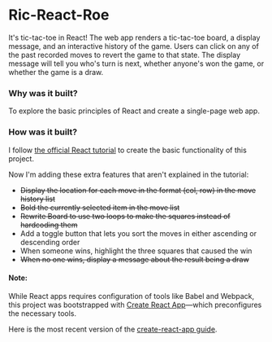 # Ric-React-Roe
It's tic-tac-toe in React! The web app renders a tic-tac-toe board, a display message, and an interactive history of the game. Users can click on any of the past recorded moves to revert the game to that state. The display message will tell you who's turn is next, whether anyone's won the game, or whether the game is a draw.

### Why was it built?
To explore the basic principles of React and create a single-page web app.

### How was it built?
I follow [the official React tutorial](https://reactjs.org/tutorial/tutorial.html) to create the basic functionality of this project. 

Now I'm adding these extra features that aren't explained in the tutorial: 
* ~~Display the location for each move in the format (col, row) in the move history list~~
* ~~Bold the currently selected item in the move list~~
* ~~Rewrite Board to use two loops to make the squares instead of hardcoding them~~
* Add a toggle button that lets you sort the moves in either ascending or descending order
* When someone wins, highlight the three squares that caused the win
* ~~When no one wins, display a message about the result being a draw~~

#### Note:
While React apps requires configuration of tools like Babel and Webpack, this project was bootstrapped with [Create React App](https://github.com/facebookincubator/create-react-app)—which preconfigures the necessary tools.

Here is the most recent version of the [create-react-app guide](https://github.com/facebookincubator/create-react-app/blob/master/packages/react-scripts/template/README.md).
